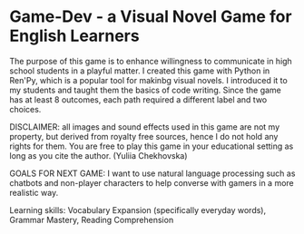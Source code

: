 # Game-Dev - a Visual Novel Game for English Learners
The purpose of this game is to enhance willingness to communicate in high school students in a playful matter.
I created this game with Python in Ren'Py, which is a popular tool for makinbg visual novels. I introduced it to my students and taught them the basics of code writing.
Since the game has at least 8 outcomes, each path required a different label and two choices.

DISCLAIMER: all images and sound effects used in this game are not my property, but derived from royalty free sources, hence I do not hold any rights for them. You are free to play this game in your educational setting as long as you cite the author. (Yuliia Chekhovska)

GOALS FOR NEXT GAME: I want to use natural language processing such as chatbots and non-player characters to help converse with gamers in a more realistic way.

Learning skills:
Vocabulary Expansion (specifically everyday words),
Grammar Mastery,
Reading Comprehension
